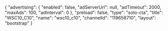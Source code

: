 {
    "advertising": {
        "enabled": false,
        "adServerUrl": null,
        "adTimeout": 2000,
        "maxAds": 100,
        "adInterval": 0
    },
    "preload": false,
    "type": "solo-cta",
    "title": "WSC10_C10",
    "name": "wsc10_c10",
    "channelId": "119658710",
    "layout": "bootstrap"
}